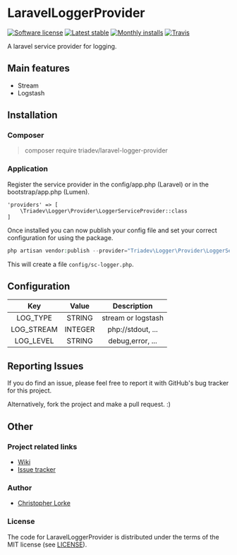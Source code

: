# LaravelLoggerProvider

[![Software license][ico-license]](LICENSE)
[![Latest stable][ico-version-stable]][link-packagist]
[![Monthly installs][ico-downloads-monthly]][link-downloads]
[![Travis][ico-travis]][link-travis]

A laravel service provider for logging.

## Main features
- Stream
- Logstash

## Installation

### Composer
> composer require triadev/laravel-logger-provider

### Application
Register the service provider in the config/app.php (Laravel) or in the bootstrap/app.php (Lumen).
```
'providers' => [
    \Triadev\Logger\Provider\LoggerServiceProvider::class
]
```

Once installed you can now publish your config file and set your correct configuration for using the package.
```php
php artisan vendor:publish --provider="Triadev\Logger\Provider\LoggerServiceProvider" --tag="config"
```

This will create a file ```config/sc-logger.php```.

## Configuration
| Key        | Value           | Description  |
|:-------------:|:-------------:|:-----:|
| LOG_TYPE | STRING | stream or logstash |
| LOG_STREAM | INTEGER | php://stdout, ... |
| LOG_LEVEL | STRING | debug,error, ... |

## Reporting Issues
If you do find an issue, please feel free to report it with GitHub's bug tracker for this project.

Alternatively, fork the project and make a pull request. :)

## Other

### Project related links
- [Wiki](https://github.com/triadev/LaravelLoggerProvider/wiki)
- [Issue tracker](https://github.com/triadev/LaravelLoggerProvider/issues)

### Author
- [Christopher Lorke](mailto:christopher.lorke@gmx.de)

### License
The code for LaravelLoggerProvider is distributed under the terms of the MIT license (see [LICENSE](LICENSE)).

[ico-license]: https://img.shields.io/github/license/triadev/LaravelLoggerProvider.svg?style=flat-square
[ico-version-stable]: https://img.shields.io/packagist/v/triadev/laravel-logger-provider.svg?style=flat-square
[ico-downloads-monthly]: https://img.shields.io/packagist/dm/triadev/laravel-logger-provider.svg?style=flat-square
[ico-travis]: https://travis-ci.org/triadev/LaravelLoggerProvider.svg?branch=master

[link-packagist]: https://packagist.org/packages/triadev/laravel-logger-provider
[link-downloads]: https://packagist.org/packages/triadev/laravel-logger-provider/stats
[link-travis]: https://travis-ci.org/triadev/LaravelLoggerProvider